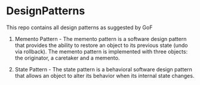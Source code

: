 # DesignPatterns
This repo contains all design patterns as suggested by GoF

1. Memento Pattern -
   The memento pattern is a software design pattern that provides the ability to restore an object to its previous state (undo via rollback). The memento pattern is   implemented with three objects: the originator, a caretaker and a memento.

2. State Pattern -
   The state pattern is a behavioral software design pattern that allows an object to alter its behavior when its internal state changes.

